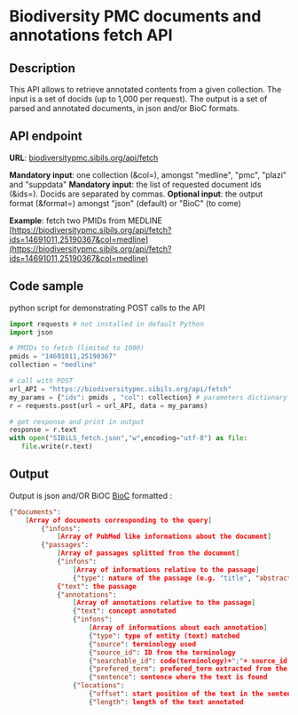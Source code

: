 # Biodiversity PMC documents and annotations fetch API

## Description

This API allows to retrieve annotated contents from a given collection. The input is a set of docids (up to 1,000 per request). The output is a set of parsed and annotated documents, in json and/or BioC formats.

## API endpoint

**URL**: [biodiversitypmc.sibils.org/api/fetch](https://biodiversitypmc.sibils.org/api/fetch)

**Mandatory input**: one collection (&col=), amongst "medline", "pmc", "plazi" and "suppdata"
**Mandatory input**: the list of requested document ids (&ids=). Docids are separated by commas.
**Optional input**: the output format (&format=) amongst "json" (default) or "BioC" (to come)

**Example**: fetch two PMIDs from MEDLINE
[https://biodiversitypmc.sibils.org/api/fetch?ids=14691011,25190367&col=medline](https://biodiversitypmc.sibils.org/api/fetch?ids=14691011,25190367&col=medline)

## Code sample

python script for demonstrating POST calls to the API

```python
import requests # not installed in default Python
import json

# PMIDs to fetch (limited to 1000)
pmids = "14691011,25190367"
collection = "medline"

# call with POST
url_API = "https://biodiversitypmc.sibils.org/api/fetch"
my_params = {"ids": pmids , "col": collection} # parameters dictionary
r = requests.post(url = url_API, data = my_params)

# get response and print in output
response = r.text
with open("SIBiLS_fetch.json","w",encoding="utf-8") as file:
   file.write(r.text)
```

## Output

Output is json and/OR BiOC [BioC](http://bioc.sourceforge.net/) formatted :

```json
{"documents": 
	[Array of documents corresponding to the query]
		{"infons": 
			[Array of PubMed like informations about the document]
		{"passages": 
			[Array of passages splitted from the document]
			{"infons": 
				[Array of informations relative to the passage]
				{"type": nature of the passage (e.g. "title", "abstract")
			{"text": the passage
			{"annotations": 
				[Array of annotations relative to the passage]
				{"text": concept annotated
				{"infons": 
					[Array of informations about each annotation]
					{"type": type of entity (text) matched
					{"source": terminology used
					{"source_id": ID from the terminology
					{"searchable_id": code(terminology)+";"+ source_id
					{"prefered_term": prefered_term extracted from the terminology
					{"sentence": sentence where the text is found
				{"locations":
					{"offset": start position of the text in the sentence
					{"length": length of the text annotated

```
